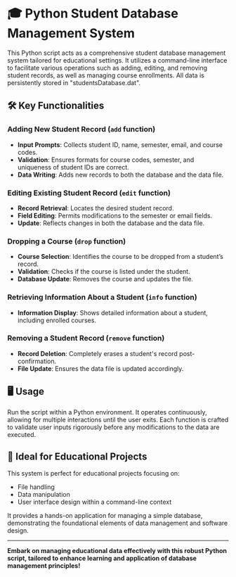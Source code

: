 # 🎓 Python Student Database Management System

This Python script acts as a comprehensive student database management system tailored for educational settings. It utilizes a command-line interface to facilitate various operations such as adding, editing, and removing student records, as well as managing course enrollments. All data is persistently stored in "studentsDatabase.dat".

## 🛠 Key Functionalities

### Adding New Student Record (`add` function)
- **Input Prompts**: Collects student ID, name, semester, email, and course codes.
- **Validation**: Ensures formats for course codes, semester, and uniqueness of student IDs are correct.
- **Data Writing**: Adds new records to both the database and the data file.

### Editing Existing Student Record (`edit` function)
- **Record Retrieval**: Locates the desired student record.
- **Field Editing**: Permits modifications to the semester or email fields.
- **Update**: Reflects changes in both the database and the data file.

### Dropping a Course (`drop` function)
- **Course Selection**: Identifies the course to be dropped from a student’s record.
- **Validation**: Checks if the course is listed under the student.
- **Database Update**: Removes the course and updates the file.

### Retrieving Information About a Student (`info` function)
- **Information Display**: Shows detailed information about a student, including enrolled courses.

### Removing a Student Record (`remove` function)
- **Record Deletion**: Completely erases a student's record post-confirmation.
- **File Update**: Ensures the data file is updated accordingly.

## 🖥️ Usage

Run the script within a Python environment. It operates continuously, allowing for multiple interactions until the user exits. Each function is crafted to validate user inputs rigorously before any modifications to the data are executed.

## 🏫 Ideal for Educational Projects

This system is perfect for educational projects focusing on:
- File handling
- Data manipulation
- User interface design within a command-line context

It provides a hands-on application for managing a simple database, demonstrating the foundational elements of data management and software design.

---

**Embark on managing educational data effectively with this robust Python script, tailored to enhance learning and application of database management principles!**
